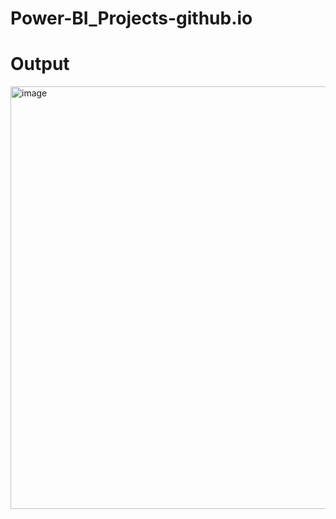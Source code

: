 # Power-BI_Projects-github.io

# Output
<img width="1272" height="676" alt="image" src="https://github.com/user-attachments/assets/9d0df772-37ac-4152-a47a-a62cfc699831" />
